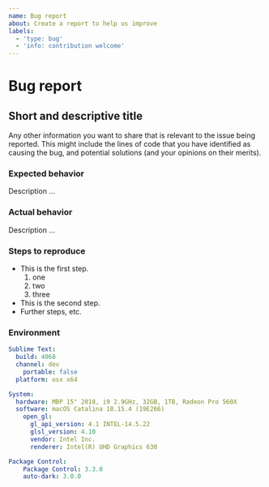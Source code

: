 ```yaml
---
name: Bug report
about: Create a report to help us improve
labels:
  - 'type: bug'
  - 'info: contribution welcome'
---
```


# Bug report

## Short and descriptive title

Any other information you want to share that is relevant to the issue being reported.
This might include the lines of code that you have identified as causing the bug,
and potential solutions (and your opinions on their merits).

### Expected behavior

Description ...

### Actual behavior

Description ...

### Steps to reproduce

* This is the first step.
    1. one
    2. two
    3. three
* This is the second step.
* Further steps, etc.

### Environment

```yaml
Sublime Text:
  build: 4068
  channel: dev
    portable: false
  platform: osx x64

System:
  hardware: MBP 15" 2018, i9 2.9GHz, 32GB, 1TB, Radeon Pro 560X
  software: macOS Catalina 10.15.4 (19E266)
    open_gl:
      gl_api_version: 4.1 INTEL-14.5.22
      glsl_version: 4.10
      vendor: Intel Inc.
      renderer: Intel(R) UHD Graphics 630

Package Control:
    Package Control: 3.3.0
    auto-dark: 3.0.0
```
